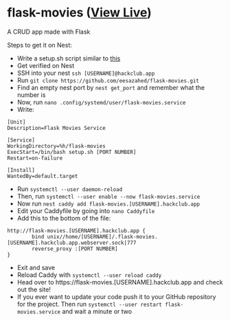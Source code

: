 # flask-movies ([View Live](https://flask-movies.eesa.hackclub.app))

A CRUD app made with Flask

Steps to get it on Nest:

- Write a setup.sh script similar to [this](https://github.com/eesazahed/flask-movies/blob/main/setup.sh)
- Get verified on Nest
- SSH into your nest `ssh [USERNAME]@hackclub.app`
- Run `git clone https://github.com/eesazahed/flask-movies.git`
- Find an empty nest port by `nest get_port` and remember what the number is
- Now, run `nano .config/systemd/user/flask-movies.service`
- Write:

```
[Unit]
Description=Flask Movies Service

[Service]
WorkingDirectory=%h/flask-movies
ExecStart=/bin/bash setup.sh [PORT NUMBER]
Restart=on-failure

[Install]
WantedBy=default.target
```

- Run `systemctl --user daemon-reload`
- Then, run `systemctl --user enable --now flask-movies.service`
- Now run `nest caddy add flask-movies.[USERNAME].hackclub.app`
- Edit your Caddyfile by going into `nano Caddyfile`
- Add this to the bottom of the file:

```
http://flask-movies.[USERNAME].hackclub.app {
        bind unix//home/[USERNAME]/.flask-movies.[USERNAME].hackclub.app.webserver.sock|777
        reverse_proxy :[PORT NUMBER]
}
```

- Exit and save
- Reload Caddy with `systemctl --user reload caddy`
- Head over to https://flask-movies.[USERNAME].hackclub.app and check out the site!
- If you ever want to update your code push it to your GitHub repository for the project. Then run `systemctl --user restart flask-movies.service` and wait a minute or two
